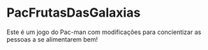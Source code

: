 # PacFrutasDasGalaxias
 Este é um jogo do Pac-man com modificações para concientizar as pessoas a se alimentarem bem!
